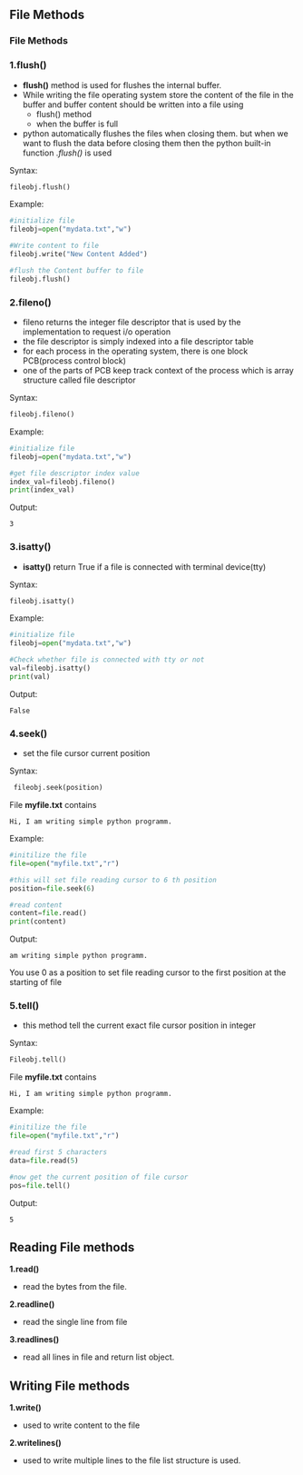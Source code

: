 ## File Methods

### File Methods

### 1.flush()

- **flush()** method is used for flushes the internal buffer.
- While writing the file operating system store the content of the file in the buffer
and buffer content should be written into a file using 
   - flush() method 
   - when the buffer is full
- python automatically flushes the files when closing them.
but when we want to flush the data before closing them then the python built-in function .*flush()* is used

Syntax:
```python
fileobj.flush()
```
Example:
```python
#initialize file
fileobj=open("mydata.txt","w")

#Write content to file
fileobj.write("New Content Added")

#flush the Content buffer to file
fileobj.flush()
```

### 2.fileno()
- fileno returns the integer file descriptor that is used by the implementation to request i/o operation
- the file descriptor is simply indexed into a file descriptor table
- for each process in the operating system, there is one block PCB(process control block) 
- one of the parts of PCB keep track context of the process which is array structure called file descriptor

Syntax:
```python
fileobj.fileno()
```

Example:
```python
#initialize file
fileobj=open("mydata.txt","w")

#get file descriptor index value
index_val=fileobj.fileno()
print(index_val)
```
Output:
```
3
```

### 3.isatty()
- **isatty()** return True if a file is connected with terminal device(tty)

Syntax:
```python
fileobj.isatty()
```

Example:
```python
#initialize file
fileobj=open("mydata.txt","w")

#Check whether file is connected with tty or not
val=fileobj.isatty()
print(val)
```
Output:
```
False
```


### 4.seek()
- set the file cursor current position

Syntax:
```python
 fileobj.seek(position)
```
File **myfile.txt** contains
```
Hi, I am writing simple python programm.
```

Example:
```python
#initilize the file
file=open("myfile.txt","r")

#this will set file reading cursor to 6 th position
position=file.seek(6)

#read content
content=file.read()
print(content)
```
Output:
```
am writing simple python programm.
```

You use 0 as a position to set file reading cursor to the first position at the starting of file

### 5.tell()
- this method tell the current exact file cursor position in integer

Syntax:
```python
Fileobj.tell()
```

File **myfile.txt** contains
```
Hi, I am writing simple python programm.
```

Example:
```python
#initilize the file
file=open("myfile.txt","r")

#read first 5 characters
data=file.read(5)

#now get the current position of file cursor
pos=file.tell()
```
Output:
```
5
```



## Reading File methods
**1.read()**
- read the bytes from the file.

**2.readline()**
- read the single line from file

**3.readlines()**
- read all lines in file and return list object.


## Writing File methods
**1.write()**
- used to write content to the file

**2.writelines()**
- used to write multiple lines to the file list structure is used.
